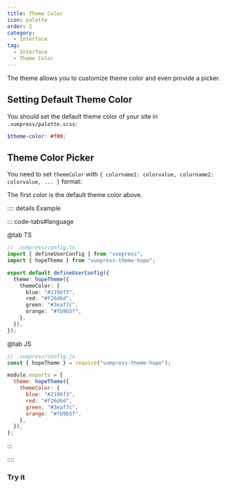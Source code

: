 ```yaml
---
title: Theme Color
icon: palette
order: 2
category:
  - Interface
tag:
  - Interface
  - Theme Color
---
```


The theme allows you to customize theme color and even provide a picker.

<!-- more -->

## Setting Default Theme Color

You should set the default theme color of your site in `.vuepress/palette.scss`:

```scss
$theme-color: #f00;
```

## Theme Color Picker

You need to set `themeColor` with `{ colorname1: colorvalue, colorname2: colorvalue, ... }` format:

The first color is the default theme color above.

:::: details Example

::: code-tabs#language

@tab TS

```ts {7-12}
// .vuepress/config.ts
import { defineUserConfig } from "vuepress";
import { hopeTheme } from "vuepress-theme-hope";

export default defineUserConfig({
  theme: hopeTheme({
    themeColor: {
      blue: "#2196f3",
      red: "#f26d6d",
      green: "#3eaf7c",
      orange: "#fb9b5f",
    },
  }),
});
```

@tab JS

```js {6-11}
// .vuepress/config.js
const { hopeTheme } = require("vuepress-theme-hope");

module.exports = {
  theme: hopeTheme({
    themeColor: {
      blue: "#2196f3",
      red: "#f26d6d",
      green: "#3eaf7c",
      orange: "#fb9b5f",
    },
  }),
};
```

:::

::::

### Try it

<!-- markdownlint-disable-->

<ThemeColorPicker :themeColor="themeColor" />

<!-- markdownlint-restore -->

<script setup lang="ts">
import { computed } from 'vue';
import { useThemeData } from '@theme-hope/composables';
import ThemeColorPicker from '@theme-hope/module/outlook/components/ThemeColorPicker';

const themeData = useThemeData();

const themeColor = computed(() => {
  const { themeColor } = themeData.value;

  return themeColor === false ? null : themeColor;
});
</script>
